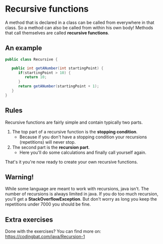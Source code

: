 # Recursive functions

A method that is declared in a class can be called from everywhere in that class.
So a method can also be called from within his own body!
Methods that call themselves are called **recursive functions**.

## An example
```java
public class Recursive {

   public int getANumber(int startingPoint) {
      if(startingPoint > 10) {
         return 10;
      }
      return getANumber(startingPoint + 1);
   }
}
```

## Rules
Recursive functions are fairly simple and contain typically two parts.
1. The top part of a recursive function is the **stopping condition**.
   * Because if you don't have a stopping condition your recursions (repetitions) will never stop.
2. The second part is the **recursion part**.
   * Here you'll do some calculations and finally call yourself again.

That's it you're now ready to create your own recursive functions.

## Warning!
While some language are meant to work with recursions, java isn't.
The number of recursions is always limited in java.
If you do too much recursion, you'll get a **StackOverflowException**.
But don't worry as long you keep the repetitions under 7000 you should be fine.

## Extra exercises
Done with the exercises? You can find more on: https://codingbat.com/java/Recursion-1

